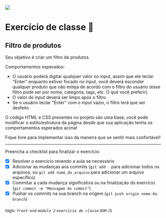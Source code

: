 ![](https://i.imgur.com/xG74tOh.png)

# Exercício de classe 🏫

## Filtro de produtos

Seu objetivo é criar um filtro de produtos.

Comportamentos esperados:
- O usuário poderá digitar qualquer valor no input, assim que ele teclar "Enter" enquanto estiver focado no input, você deverá esconder qualquer produto que não esteja de acordo com o filtro do usuário (esse filtro pode ser por nome, categoria, tags, etc. O quê você preferir).
- O valor do input deverá ser limpo após o filtro.
- Se o usuário teclar "Enter" com o input vazio, o filtro terá que ser desfeito

O código HTML e CSS presentes no projeto são uma base, você pode modificar o estilo/estrutura da página desde que sua aplicação tenha os comportamentos esperados acima!

Fique livre para implementar isso da maneira que se sentir mais confortável!

---

Preencha a checklist para finalizar o exercício:

- [x] Resolver o exercício revendo a aula se necessário
- [x] Adicionar as mudanças aos commits (`git add .` para adicionar todos os arquivos, ou `git add nome_do_arquivo` para adicionar um arquivo específico)
- [x] Commitar a cada mudança significativa ou na finalização do exercício (`git commit -m "Mensagem do commit"`)
- [x] Pushar os commits na sua branch na origem (`git push origin nome-da-branch`)

###### tags: `front-end` `módulo 2` `exercício de classe` `DOM` `JS`
